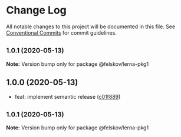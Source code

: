 # Change Log

All notable changes to this project will be documented in this file.
See [Conventional Commits](https://conventionalcommits.org) for commit guidelines.

## <small>1.0.1 (2020-05-13)</small>

**Note:** Version bump only for package @felskov/lerna-pkg1





## 1.0.0 (2020-05-13)

* feat: implement semantic release ([c01f889](https://github.com/felskov/lerna-release/commit/c01f889))





## <small>1.0.1 (2020-05-13)</small>

**Note:** Version bump only for package @felskov/lerna-pkg1
